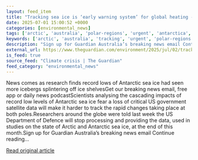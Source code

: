 ```yaml
---
layout: feed_item
title: "Tracking sea ice is ‘early warning system’ for global heating - but US halt to data sharing will make it harder, scientists warn"
date: 2025-07-01 15:00:52 +0000
categories: [environmental_news]
tags: ['arctic', 'australia', 'polar-regions', 'urgent', 'antarctica', 'oceania']
keywords: ['arctic', 'australia', 'tracking', 'urgent', 'polar-regions', 'early', 'warning', 'antarctica']
description: "Sign up for Guardian Australia’s breaking news email Continue reading"
external_url: https://www.theguardian.com/environment/2025/jul/02/tracking-sea-ice-is-early-warning-system-for-global-heating-but-us-halt-to-data-sharing-will-make-it-harder-scientists-warn
is_feed: true
source_feed: "Climate crisis | The Guardian"
feed_category: "environmental_news"
---
```


News comes as research finds record lows of Antarctic sea ice had seen more icebergs splintering off ice shelvesGet our breaking news email, free app or daily news podcastScientists analysing the cascading impacts of record low levels of Antarctic sea ice fear a loss of critical US government satellite data will make it harder to track the rapid changes taking place at both poles.Researchers around the globe were told last week the US Department of Defence will stop processing and providing the data, used in studies on the state of Arctic and Antarctic sea ice, at the end of this month.Sign up for Guardian Australia’s breaking news email Continue reading...

[Read original article](https://www.theguardian.com/environment/2025/jul/02/tracking-sea-ice-is-early-warning-system-for-global-heating-but-us-halt-to-data-sharing-will-make-it-harder-scientists-warn)
